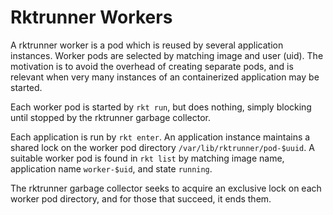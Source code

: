 # Rktrunner Workers

A rktrunner worker is a pod which is reused by several application instances.  Worker pods are selected by matching image and user (uid).  The motivation is to avoid the overhead of creating separate pods, and is relevant when very many instances of an containerized application may be started.

Each worker pod is started by `rkt run`, but does nothing, simply blocking until stopped by the rktrunner garbage collector.

Each application is run by `rkt enter`.  An application instance maintains a shared lock on the worker pod directory `/var/lib/rktrunner/pod-$uuid`.  A suitable worker pod is found in `rkt list` by matching image name, application name `worker-$uid`, and state `running`.

The rktrunner garbage collector seeks to acquire an exclusive lock on each worker pod directory, and for those that succeed, it ends them.
